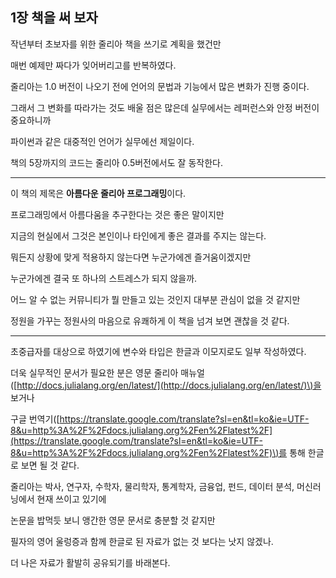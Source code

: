 ## 1장 책을 써 보자

작년부터 초보자를 위한 줄리아 책을 쓰기로 계획을 했건만

매번 예제만 짜다가 잊어버리고를 반복하였다.

줄리아는 1.0 버전이 나오기 전에 언어의 문법과 기능에서 많은 변화가 진행 중이다.

그래서 그 변화를 따라가는 것도 배울 점은 많은데 실무에서는 레퍼런스와 안정 버전이 중요하니까

파이썬과 같은 대중적인 언어가 실무에선 제일이다.

책의 5장까지의 코드는 줄리아 0.5버전에서도 잘 동작한다.

---

이 책의 제목은 **아름다운 줄리아 프로그래밍**이다.

프로그래밍에서 아름다움을 추구한다는 것은 좋은 말이지만

지금의 현실에서 그것은 본인이나 타인에게 좋은 결과를 주지는 않는다.

뭐든지 상황에 맞게 적용하지 않는다면 누군가에겐 즐거움이겠지만

누군가에겐 결국 또 하나의 스트레스가 되지 않을까.

어느 알 수 없는 커뮤니티가 뭘 만들고 있는 것인지 대부분 관심이 없을 것 같지만

정원을 가꾸는 정원사의 마음으로 유쾌하게 이 책을 넘겨 보면 괜찮을 것 같다.

---

초중급자를 대상으로 하였기에 변수와 타입은 한글과 이모지로도 일부 작성하였다.

더욱 실무적인 문서가 필요한 분은 영문 줄리아 매뉴얼\([http://docs.julialang.org/en/latest/](http://docs.julialang.org/en/latest/)\)을 보거나

구글 번역기\([https://translate.google.com/translate?sl=en&tl=ko&ie=UTF-8&u=http%3A%2F%2Fdocs.julialang.org%2Fen%2Flatest%2F](https://translate.google.com/translate?sl=en&tl=ko&ie=UTF-8&u=http%3A%2F%2Fdocs.julialang.org%2Fen%2Flatest%2F)\)를 통해 한글로 보면 될 것 같다.

줄리아는 박사, 연구자, 수학자, 물리학자, 통계학자, 금융업, 펀드, 데이터 분석, 머신러닝에서 현재 쓰이고 있기에

논문을 밥먹듯 보니 앵간한 영문 문서로 충분할 것 같지만

필자의 영어 울렁증과 함께 한글로 된 자료가 없는 것 보다는 낫지 않겠나.

더 나은 자료가 활발히 공유되기를 바래본다.

